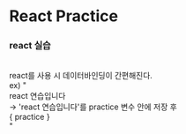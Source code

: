 # React Practice

### react 실습
<br>
react를 사용 시 데이터바인딩이 간편해진다. <br>
ex) "<div>react 연습입니다</div> -> 'react 연습입니다'를 practice 변수 안에 저장 후 <div> { practice } </div>" <br>

